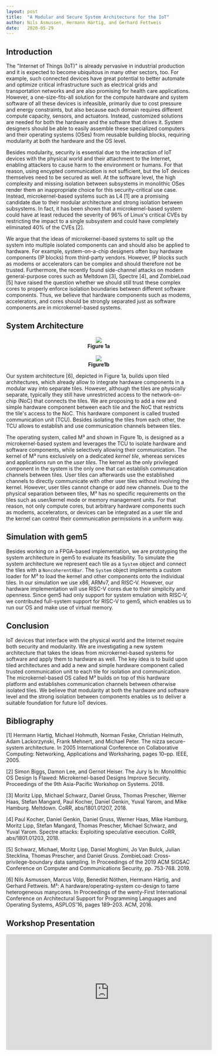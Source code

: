 ```yaml
---
layout: post
title:  "A Modular and Secure System Architecture for the IoT"
author: Nils Asmussen, Hermann Härtig, and Gerhard Fettweis
date:   2020-05-29
---
```


Introduction
------------

The "Internet of Things (IoT)" is already pervasive in industrial production and it is expected to become ubiquitous in many other sectors, too. For example, such connected devices have great potential to better automate and optimize critical infrastructure such as electrical grids and transportation networks and are also promising for health care applications. However, a one-size-fits-all solution for the compute hardware and system software of all these devices is infeasible, primarily due to cost pressure and energy constraints, but also because each domain requires different compute capacity, sensors, and actuators. Instead, customized solutions are needed for both the hardware and the software that drives it. System designers should be able to easily assemble these specialized computers and their operating systems (OSes) from reusable building blocks, requiring modularity at both the hardware and the OS level.

Besides modularity, security is essential due to the interaction of IoT devices with the physical world and their attachment to the Internet, enabling attackers to cause harm to the environment or humans. For that reason, using encypted communication is not sufficient, but the IoT devices themselves need to be secured as well. At the software level, the high complexity and missing isolation between subsystems in monolithic OSes render them an inappropriate choice for this security-critical use case. Instead, microkernel-based systems such as L4 [1] are a promising candidate due to their modular architecture and strong isolation between subsystems. In fact, it has been shown that a microkernel-based system could have at least reduced the severity of 96% of Linux's critical CVEs by restricting the impact to a single subsystem and could have completely eliminated 40% of the CVEs [2].

We argue that the ideas of microkernel-based systems to split up the system into multiple isolated components can and should also be applied to hardware. For example, system-on-a-chip designers often buy hardware components (IP blocks) from third-party vendors. However, IP blocks such as modems or accelerators can be complex and should therefore not be trusted. Furthermore, the recently found side-channel attacks on modern general-purpose cores such as Meltdown [3], Spectre [4], and ZombieLoad [5] have raised the question whether we should still trust these complex cores to properly enforce isolation boundaries between different software components. Thus, we believe that hardware components such as modems, accelerators, and cores should be strongly separated just as software components are in microkernel-based systems.

System Architecture
-------------------
<p align="center">
  <img src="{{site.url}}/assets/img/blog/modular-and-secure-fig-1a.png"/>
  <br>
  <b>Figure 1a</b>

  <br>
  <br>

  <img src="{{site.url}}/assets/img/blog/modular-and-secure-fig-1b.png"/>
  <br>
  <b>Figure1b</b>
</p>



Our system architecture [6], depicted in Figure 1a, builds upon tiled architectures, which already allow to integrate hardware components in a modular way into separate tiles. However, although the tiles are physically separate, typically they still have unrestricted access to the network-on-chip (NoC) that connects the tiles. We are proposing to add a new and simple hardware component between each tile and the NoC that restricts the tile's access to the NoC. This hardware component is called trusted communication unit (TCU). Besides isolating the tiles from each other, the TCU allows to establish and use communication channels between tiles.

The operating system, called M³ and shown in Figure 1b, is designed as a microkernel-based system and leverages the TCU to isolate hardware and software components, while selectively allowing their communication. The kernel of M³ runs exclusively on a dedicated *kernel tile*, whereas services and applications run on the *user tiles*. The kernel as the only privileged component in the system is the only one that can establish communication channels between tiles. User tiles can afterwards use the established channels to directly communicate with other user tiles without involving the kernel. However, user tiles cannot change or add new channels. Due to the physical separation between tiles, M³ has no specific requirements on the tiles such as user/kernel mode or memory management units. For that reason, not only compute cores, but arbitrary hardware components such as modems, accelerators, or devices can be integrated as a user tile and the kernel can control their communication permissions in a uniform way.

Simulation with gem5
--------------------

Besides working on a FPGA-based implementation, we are prototyping the system architecture in gem5 to evaluate its feasibility. To simulate the system architecture we represent each tile as a `System` object and connect the tiles with a `NoncoherentXBar`. The `System` object implements a custom loader for M³ to load the kernel and other components onto the individual tiles. In our simulation we use x86, ARMv7, and RISC-V. However, our hardware implementation will use RISC-V cores due to their simplicity and openness. Since gem5 had only support for system emulation with RISC-V, we contributed full-system support for RISC-V to gem5, which enables us to run our OS and make use of virtual memory.

Conclusion
----------

IoT devices that interface with the physical world and the Internet require both security and modularity. We are investigating a new system architecture that takes the ideas from microkernel-based systems for software and apply them to hardware as well. The key idea is to build upon tiled architectures and add a new and simple hardware component called trusted communication unit to each tile for isolation and communication. The microkernel-based OS called M³ builds on top of this hardware platform and establishes communication channels between otherwise isolated tiles. We believe that modularity at both the hardware and software level and the strong isolation between components enables us to deliver a suitable foundation for future IoT devices.

Bibliography
------------

[1] Hermann Hartig, Michael Hohmuth, Norman Feske, Christian Helmuth, Adam Lackorzynski, Frank Mehnert, and Michael Peter. The nizza secure-system architecture. In 2005 International Conference on Collaborative Computing: Networking, Applications and Worksharing, pages 10–pp. IEEE, 2005.

[2] Simon Biggs, Damon Lee, and Gernot Heiser. The Jury Is In: Monolithic OS Design Is Flawed: Microkernel-based Designs Improve Security. Proceedings of the 9th Asia-Pacific Workshop on Systems. 2018.

[3] Moritz Lipp, Michael Schwarz, Daniel Gruss, Thomas Prescher, Werner Haas, Stefan Mangard, Paul Kocher, Daniel Genkin, Yuval Yarom, and Mike Hamburg. Meltdown. CoRR, abs/1801.01207, 2018.

[4] Paul Kocher, Daniel Genkin, Daniel Gruss, Werner Haas, Mike Hamburg, Moritz Lipp, Stefan Mangard, Thomas Prescher, Michael Schwarz, and Yuval Yarom. Spectre attacks: Exploiting speculative execution. CoRR, abs/1801.01203, 2018.

[5] Schwarz, Michael, Moritz Lipp, Daniel Moghimi, Jo Van Bulck, Julian Stecklina, Thomas Prescher, and Daniel Gruss. ZombieLoad: Cross-privilege-boundary data sampling. In Proceedings of the 2019 ACM SIGSAC Conference on Computer and Communications Security, pp. 753-768. 2019.

[6] Nils Asmussen, Marcus Völp, Benedikt Nöthen, Hermann Härtig, and Gerhard Fettweis. M³: A hardware/operating-system co-design to tame heterogeneous manycores. In Proceedings of the wenty-First International Conference on Architectural Support for Programming Languages and Operating Systems, ASPLOS'16, pages 189–203. ACM, 2016.

Workshop Presentation
---------------------

<iframe width="560" height="315"
src="https://www.youtube.com/embed/2jPiXOhboko" frameborder="0"
allow="accelerometer; autoplay; encrypted-media; gyroscope; picture-in-picture"
allowfullscreen></iframe>
